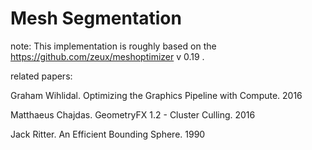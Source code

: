 # Mesh Segmentation

note: This implementation is roughly based on the https://github.com/zeux/meshoptimizer v 0.19 . 


related papers:


Graham Wihlidal. Optimizing the Graphics Pipeline with Compute. 2016

Matthaeus Chajdas. GeometryFX 1.2 - Cluster Culling. 2016

Jack Ritter. An Efficient Bounding Sphere. 1990

